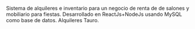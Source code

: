 Sistema de alquileres e inventario para un negocio de renta de de salones y mobiliario para fiestas.
Desarrollado en ReactJs+NodeJs usando MySQL como base de datos.
Alquileres Tauro.
